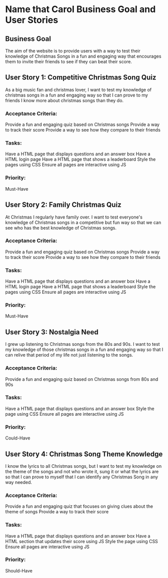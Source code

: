# Name that Carol Business Goal and User Stories

## Business Goal
The aim of the website is to provide users with a way to test their knowledge of Christmas Songs in a fun and engaging way that encourages them to invite their friends to see if they can beat their score.

## User Story 1: Competitive Christmas Song Quiz
As a big music fan and christmas lover, I want to test my knowledge of christmas songs in a fun and engaging way so that I can prove to my friends I know more about christmas songs than they do.

### Acceptance Criteria:
Provide a fun and engaging quiz based on Christmas songs
Provide a way to track their score
Provide a way to see how they compare to their friends

### Tasks:
Have a HTML page that displays questions and an answer box
Have a HTML login page
Have a HTML page that shows a leaderboard
Style the pages using CSS
Ensure all pages are interactive using JS

### Priority:
Must-Have

## User Story 2: Family Christmas Quiz
At Christmas I regularly have family over. I want to test everyone's knowledge of Christmas songs in a competitive but fun way so that we can see who has the best knowledge of Christmas songs.

### Acceptance Criteria:
Provide a fun and engaging quiz based on Christmas songs
Provide a way to track their score
Provide a way to see how they compare to their friends

### Tasks:
Have a HTML page that displays questions and an answer box
Have a HTML login page
Have a HTML page that shows a leaderboard
Style the pages using CSS
Ensure all pages are interactive using JS

### Priority:
Must-Have

## User Story 3: Nostalgia Need
I grew up listening to Christmas songs from the 80s and 90s. I want to test my knowledge of those christmas songs in a fun and engaging way so that I can relive that period of my life not just listening to the songs.

### Acceptance Criteria:
Provide a fun and engaging quiz based on Christmas songs from 80s and 90s

### Tasks:
Have a HTML page that displays questions and an answer box
Style the page using CSS
Ensure all pages are interactive using JS

### Priority:
Could-Have

## User Story 4: Christmas Song Theme Knowledge
I know the lyrics to all Christmas songs, but I want to test my knowledge on the theme of the songs and not who wrote it, sung it or what the lyrics are so that I can prove to myself that I can identify any Christmas Song in any way needed.

### Acceptance Criteria:
Provide a fun and engaging quiz that focuses on giving clues about the theme of songs
Provide a way to track their score

### Tasks:
Have a HTML page that displays questions and an answer box
Have a HTML section that updates their score using JS
Style the page using CSS
Ensure all pages are interactive using JS

### Priority:
Should-Have
